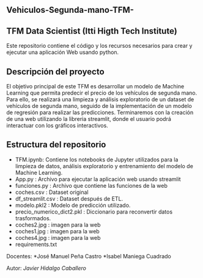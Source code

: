 ## Vehiculos-Segunda-mano-TFM-
## TFM Data Scientist (Itti Higth Tech Institute)

Este repositorio contiene el código y los recursos necesarios para crear y ejecutar una aplicación Web usando python. 

## Descripción del proyecto

El objetivo principal de este TFM es desarrollar un modelo de Machine Learning que permita predecir el precio de los vehículos de segunda mano. Para ello, se realizará una limpieza y análisis exploratorio de un dataset de vehículos de segunda mano, seguido de la implementación de un modelo de regresión para realizar las predicciones.
Terminaremos con la creación de una web utilizando la libreria streamlit, donde el usuario podrá interactuar con los gráficos interactivos.

## Estructura del repositorio

* TFM.ipynb:  Contiene los notebooks de Jupyter utilizados para la limpieza de datos, análisis exploratorio y entrenamiento del modelo de Machine Learning.
* App.py : Archivo para ejecutar la aplicación web usando streamlit
* funciones.py : Archivo que contiene las funciones de la web 
* coches.csv : Dataset original
* df_streamlit.csv : Dataset después de ETL.
* modelo.pkl2 : Modelo de predicción utilizado.
* precio_numerico_dict2.pkl : Diccionario para reconvertir datos trasformados.
* coches2.jpg : imagen para la web
* coches1.jpg : imagen para la web
* coches4.jpg : imagen para la web
* requirements.txt


Docentes:
*José Manuel Peña Castro
*Isabel Maniega Cuadrado

Autor:
*Javier Hidalgo Caballero*
